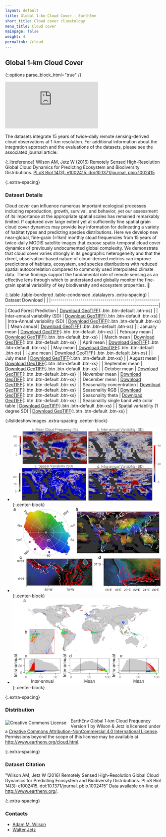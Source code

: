 ```yaml
---
layout: default
title: Global 1-km Cloud Cover - EarthEnv
short_title: Cloud cover climatology
menu_title: Cloud cover
mainpage: false
weight: 4
permalink: /cloud
---
```


Global 1-km Cloud Cover
-----------------------

{::options parse_block_html="true" /}


<iframe class="mapframe_right"
      src="http://cloud.earthenv-maps.map-of-life.appspot.com/3/0.000/0.000?layers=Seasonality&embed=true"
      name="map" frameborder="0"
      allowfullscreen="true"></iframe>

The datasets integrate 15 years of twice-daily remote sensing-derived cloud observations at 1-km resolution. For additional information about the integration approach and the evaluations of the datasets, please see the associated journal article:

{:.litreference}
Wilson AM, Jetz W (2016) Remotely Sensed High-Resolution Global Cloud Dynamics for Predicting Ecosystem and Biodiversity Distributions. <a target="_blank" href="http://journals.plos.org/plosbiology/article?id=10.1371/journal.pbio.1002415">PLoS Biol 14(3): e1002415. doi:10.1371/journal. pbio.1002415</a>

{:.extra-spacing}
### Dataset Details

Cloud cover can influence numerous important ecological processes including reproduction, growth, survival, and behavior, yet our assessment of its importance at the appropriate spatial scales has remained remarkably limited. If captured over large extent yet at sufficiently fine spatial grain cloud cover dynamics may provide key information for delineating a variety of habitat types and predicting species distributions. Here we develop new near-global, fine-grain (≈1km) monthly cloud frequencies from 15 years of twice-daily MODIS satellite images that expose spatio-temporal cloud cover dynamics of previously undocumented global complexity. We demonstrate that cloud cover varies strongly in its geographic heterogeneity and that the direct, observation-based nature of cloud-derived metrics can improve predictions of habitats, ecosystem, and species distributions with reduced spatial autocorrelation compared to commonly used interpolated climate data. These findings support the fundamental role of remote sensing as an effective lens through which to understand and globally monitor the fine-grain spatial variability of key biodiversity and ecosystem properties. 

<div class="col-md-6">

{:.table .table-bordered .table-condensed .datalayers .extra-spacing}
| Dataset Download                         |                                                                                         |
|------------------------------------------|-----------------------------------------------------------------------------------------|
| Cloud Forest Prediction                  | [Download GeoTIFF](http://data.earthenv.org/cloud/MODCF_CloudForestPrediction.tif){:.btn .btn-default .btn-xs}      |
| Inter-annual variability (SD)                          | [Download GeoTIFF](http://data.earthenv.org/cloud/MODCF_interannualSD.tif){:.btn .btn-default .btn-xs}              |
| Intra-Annual variability (SD)                          | [Download GeoTIFF](http://data.earthenv.org/cloud/MODCF_intraannualSD.tif){:.btn .btn-default .btn-xs}              |
| Mean annual                              | [Download GeoTIFF](http://data.earthenv.org/cloud/MODCF_meanannual.tif){:.btn .btn-default .btn-xs}                 |
| January mean                             | [Download GeoTIFF](http://data.earthenv.org/cloud/MODCF_monthlymean_01.tif){:.btn .btn-default .btn-xs}            |
| February mean                            | [Download GeoTIFF](http://data.earthenv.org/cloud/MODCF_monthlymean_02.tif){:.btn .btn-default .btn-xs}            |
| March mean                               | [Download GeoTIFF](http://data.earthenv.org/cloud/MODCF_monthlymean_03.tif){:.btn .btn-default .btn-xs}            |
| April mean                               | [Download GeoTIFF](http://data.earthenv.org/cloud/MODCF_monthlymean_04.tif){:.btn .btn-default .btn-xs}            |
| May mean                                 | [Download GeoTIFF](http://data.earthenv.org/cloud/MODCF_monthlymean_05.tif){:.btn .btn-default .btn-xs}            |
| June mean                                | [Download GeoTIFF](http://data.earthenv.org/cloud/MODCF_monthlymean_06.tif){:.btn .btn-default .btn-xs}            |
| July mean                                | [Download GeoTIFF](http://data.earthenv.org/cloud/MODCF_monthlymean_07.tif){:.btn .btn-default .btn-xs}            |
| August mean                              | [Download GeoTIFF](http://data.earthenv.org/cloud/MODCF_monthlymean_08.tif){:.btn .btn-default .btn-xs}            |
| September mean                           | [Download GeoTIFF](http://data.earthenv.org/cloud/MODCF_monthlymean_09.tif){:.btn .btn-default .btn-xs}            |
| October mean                             | [Download GeoTIFF](http://data.earthenv.org/cloud/MODCF_monthlymean_10.tif){:.btn .btn-default .btn-xs}            |
| November mean                            | [Download GeoTIFF](http://data.earthenv.org/cloud/MODCF_monthlymean_11.tif){:.btn .btn-default .btn-xs}            |
| December mean                            | [Download GeoTIFF](http://data.earthenv.org/cloud/MODCF_monthlymean_12.tif){:.btn .btn-default .btn-xs}            |
| Seasonality concentration                | [Download GeoTIFF](http://data.earthenv.org/cloud/MODCF_seasonality_concentration.tif){:.btn .btn-default .btn-xs} |
| Seasonality RGB                          | [Download GeoTIFF](http://data.earthenv.org/cloud/MODCF_seasonality_rgb.tif){:.btn .btn-default .btn-xs}           |
| Seasonality theta                        | [Download GeoTIFF](http://data.earthenv.org/cloud/MODCF_seasonality_theta.tif){:.btn .btn-default .btn-xs}         |
| Seasonality single band with color table | [Download GeoTIFF](http://data.earthenv.org/cloud/MODCF_seasonality_visct.tif){:.btn .btn-default .btn-xs}         |
| Spatial variability (1 degree SD)                    | [Download GeoTIFF](http://data.earthenv.org/cloud/MODCF_spatialSD_1deg.tif){:.btn .btn-default .btn-xs}            |

</div><div class="col-md-6">

{:#slideshowimages .extra-spacing .center-block}
* ![An image of the global cloud data.](images/cloud_demo-slide1.png "An image of the global cloud data."){:.center-block}
* ![An image of the global cloud data.](images/cloud_demo-slide2.png "An image of the global cloud data."){:.center-block}
* ![An image of the global cloud data.](images/cloud_demo-slide3.png "An image of the global cloud data."){:.center-block}


{:.extra-spacing}
### Distribution

<a rel="license" href="http://creativecommons.org/licenses/by-nc/4.0/"><img alt="Creative Commons License" style="border-width:0; float:left; margin-right:1em; margin-top:6px" src="http://i.creativecommons.org/l/by-nc/4.0/88x31.png" /></a> <span xmlns:dct="http://purl.org/dc/terms/" href="http://purl.org/dc/dcmitype/Dataset" property="dct:title" rel="dct:type">EarthEnv Global 1-km Cloud Frequency Version 1</span> by <span xmlns:cc="http://creativecommons.org/ns#" property="cc:attributionName">Wilson & Jetz</span> is licensed under a <a rel="license" href="http://creativecommons.org/licenses/by-nc/4.0/">Creative Commons Attribution-NonCommercial 4.0 International License</a>. Permissions beyond the scope of this license may be available at <a xmlns:cc="http://creativecommons.org/ns#" href="http://www.earthenv.org/cloud.html" rel="cc:morePermissions">http://www.earthenv.org/cloud.html</a>.

{:.extra-spacing}
### Dataset Citation

"Wilson AM, Jetz W (2016) Remotely Sensed High-Resolution Global Cloud Dynamics for Predicting Ecosystem and Biodiversity Distributions. PLoS Biol 14(3): e1002415. doi:10.1371/journal. pbio.1002415"
Data available on-line at <http://www.earthenv.org/>.

{:.extra-spacing}
### Contacts

* [Adam M. Wilson](http://adamwilson.us)
* [Walter Jetz](http://jetzlab.yale.edu/people/walter-jetz)

</div>

<!-- Load the ulSlide jQuery plugin. -->
<script type="text/javascript" src="javascripts/jquery.ulslide-1.5.5.min.js?v=4"></script>

<script type="text/javascript">
  // Processes the <tr> elements for a data download table and adds the GA event
  // tracking code to the links.
  function addDownloadTracking(rows, version) {
    rows.each(function(cnt, row) {
if (cnt > 0) {
        var tds = $(row).children('td');

        // Get the landcover class.
        var lcclass = $(tds[0]).text();

        // Add the event triggers.
        links = $(tds[2]).children('a');
  links.first().click(function() {
          ga('send', 'event', 'cloud data', 'GeoTIFF download', 'class ' + lcclass + ' ' + version);
        });
        links.last().click(function() {
          ga('send', 'event', 'cloud data', 'LAS view', 'class ' + lcclass + ' ' + version);
        });
      }
    });
  }

  // Initialize the slide show on document load.
  $(function() {						
    $('#slideshowimages').ulslide({
      duration: 800,
      effect: {
        type: 'fade'
      },
      autoslide: 8000
});

    // Add GA event trackers to the data download table links.
    addDownloadTracking($('table#landcoverfull tr'), 'full');
    addDownloadTracking($('table#landcoverreduced tr'), 'reduced');
  });
</script>
